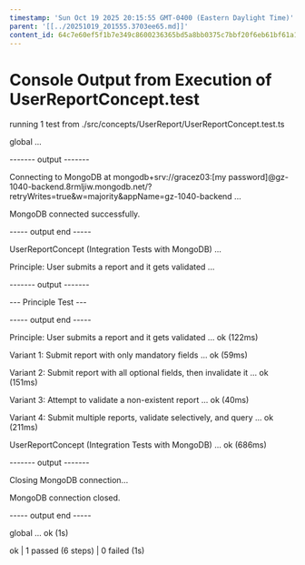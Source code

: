 ```yaml
---
timestamp: 'Sun Oct 19 2025 20:15:55 GMT-0400 (Eastern Daylight Time)'
parent: '[[../20251019_201555.3703ee65.md]]'
content_id: 64c7e60ef5f1b7e349c8600236365bd5a8bb0375c7bbf20f6eb61bf61a1486d6
---
```


# Console Output from Execution of UserReportConcept.test

running 1 test from ./src/concepts/UserReport/UserReportConcept.test.ts

global ...

\------- output -------

Connecting to MongoDB at mongodb+srv://gracez03:\[my password]@gz-1040-backend.8rmljiw.mongodb.net/?retryWrites=true\&w=majority\&appName=gz-1040-backend ...

MongoDB connected successfully.

\----- output end -----

UserReportConcept (Integration Tests with MongoDB) ...

Principle: User submits a report and it gets validated ...

\------- output -------

\--- Principle Test ---

\----- output end -----

Principle: User submits a report and it gets validated ... ok (122ms)

Variant 1: Submit report with only mandatory fields ... ok (59ms)

Variant 2: Submit report with all optional fields, then invalidate it ... ok (151ms)

Variant 3: Attempt to validate a non-existent report ... ok (40ms)

Variant 4: Submit multiple reports, validate selectively, and query ... ok (211ms)

UserReportConcept (Integration Tests with MongoDB) ... ok (686ms)

\------- output -------

Closing MongoDB connection...

MongoDB connection closed.

\----- output end -----

global ... ok (1s)

ok | 1 passed (6 steps) | 0 failed (1s)
